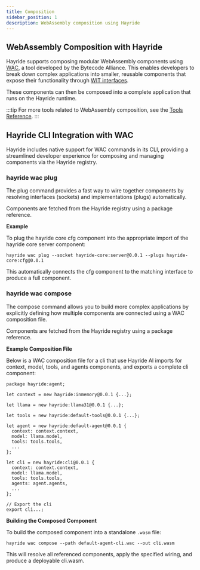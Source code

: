 ```yaml
---
title: Composition
sidebar_position: 1
description: WebAssembly composition using Hayride
---
```


## WebAssembly Composition with Hayride

Hayride supports composing modular WebAssembly components using [WAC](https://github.com/bytecodealliance/wac),
a tool developed by the Bytecode Alliance. This enables developers to break down complex applications into smaller, 
reusable components that expose their functionality through [WIT interfaces](https://github.com/WebAssembly/component-model/blob/main/design/mvp/WIT.md).

These components can then be composed into a complete application that runs on the Hayride runtime.

:::tip
For more tools related to WebAssembly composition, see the [Tools Reference](../../tools.md).
:::

## Hayride CLI Integration with WAC

Hayride includes native support for WAC commands in its CLI, providing a streamlined developer experience for composing and managing components via the Hayride registry.

### hayride wac plug

The plug command provides a fast way to wire together components by resolving interfaces (sockets) and implementations (plugs) automatically.

Components are fetched from the Hayride registry using a package reference.

**Example**

To plug the hayride core cfg component into the appropriate import of the hayride core server component:

```
hayride wac plug --socket hayride-core:server@0.0.1 --plugs hayride-core:cfg@0.0.1
```

This automatically connects the cfg component to the matching interface to produce a full component.

### hayride wac compose

The compose command allows you to build more complex applications by explicitly defining how multiple components are connected using a WAC composition file.

Components are fetched from the Hayride registry using a package reference.

**Example Composition File**

Below is a WAC composition file for a cli that use Hayride AI imports for context, model, tools, and agents components, and exports a complete cli component:

```
package hayride:agent;

let context = new hayride:inmemory@0.0.1 {...};

let llama = new hayride:llama31@0.0.1 {...};

let tools = new hayride:default-tools@0.0.1 {...};

let agent = new hayride:default-agent@0.0.1 {
  context: context.context,
  model: llama.model,
  tools: tools.tools,
  ...
};

let cli = new hayride:cli@0.0.1 {
  context: context.context,
  model: llama.model,
  tools: tools.tools,
  agents: agent.agents,
  ...
};

// Export the cli
export cli...;
```

**Building the Composed Component**

To build the composed component into a standalone `.wasm` file:

```
hayride wac compose --path default-agent-cli.wac --out cli.wasm
```

This will resolve all referenced components, apply the specified wiring, and produce a deployable cli.wasm.
